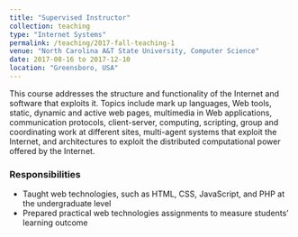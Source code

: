 ```yaml
---
title: "Supervised Instructor"
collection: teaching
type: "Internet Systems"
permalink: /teaching/2017-fall-teaching-1
venue: "North Carolina A&T State University, Computer Science"
date: 2017-08-16 to 2017-12-10
location: "Greensboro, USA"
---
```


This course addresses the structure and functionality of the Internet and software that exploits it. Topics include mark up languages, Web tools, static, dynamic and active web pages, multimedia in Web applications, communication protocols, client-server, computing, scripting, group and coordinating work at different sites, multi-agent systems that exploit the Internet, and architectures to exploit the distributed computational power offered by the Internet.

### Responsibilities
* Taught web technologies, such as HTML, CSS, JavaScript, and PHP at the undergraduate level
* Prepared practical web technologies assignments to measure students’ learning outcome
